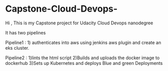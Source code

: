 # Capstone-Cloud-Devops-

Hi , This is my Capstone project for Udacity Cloud Devops nanodegree

It has two pipelines


Pipeline1 : 1) authenticates into aws using jenkins aws plugin and create an eks cluster.

Pipeline2 : 1)lints the html script
            2)Builds and uploads the docker image to dockerhub
            3)Sets up Kubernetes and deploys Blue and green Deployments 
